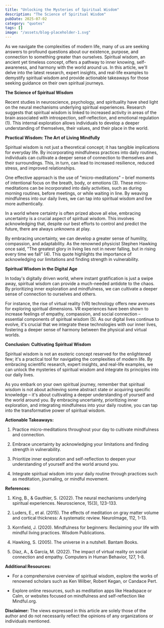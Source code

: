 ```yaml
---
title: "Unlocking the Mysteries of Spiritual Wisdom"
description: "The Science of Spiritual Wisdom"
pubDate: 2025-07-02
category: "quotes"
tags: []
image: "/assets/blog-placeholder-1.svg"
---
```


As we navigate the complexities of modern life, many of us are seeking answers to profound questions about our existence, purpose, and connection to something greater than ourselves. Spiritual wisdom, an ancient yet timeless concept, offers a pathway to inner knowing, self-awareness, and harmony with the world around us. In this article, we'll delve into the latest research, expert insights, and real-life examples to demystify spiritual wisdom and provide actionable takeaways for those seeking guidance on their own spiritual journeys.

**The Science of Spiritual Wisdom**

Recent studies in neuroscience, psychology, and spirituality have shed light on the neural mechanisms underlying spiritual experiences. Research suggests that spiritual wisdom is linked to increased activity in areas of the brain associated with introspection, self-reflection, and emotional regulation (1). This internal exploration allows individuals to develop a deeper understanding of themselves, their values, and their place in the world.

**Practical Wisdom: The Art of Living Mindfully**

Spiritual wisdom is not just a theoretical concept; it has tangible implications for everyday life. By incorporating mindfulness practices into daily routines, individuals can cultivate a deeper sense of connection to themselves and their surroundings. This, in turn, can lead to increased resilience, reduced stress, and improved relationships.

One effective approach is the use of "micro-meditations" – brief moments of intentional focus on the breath, body, or emotions (3). These micro-meditations can be incorporated into daily activities, such as during morning routines, before meetings, or while waiting in line. By weaving mindfulness into our daily lives, we can tap into spiritual wisdom and live more authentically.

In a world where certainty is often prized above all else, embracing uncertainty is a crucial aspect of spiritual wisdom. This involves acknowledging that, despite our best efforts to control and predict the future, there are always unknowns at play.

By embracing uncertainty, we can develop a greater sense of humility, compassion, and adaptability. As the renowned physicist Stephen Hawking once said, "The greatest glory in living lies not in never falling, but in rising every time we fall" (4). This quote highlights the importance of acknowledging our limitations and finding strength in vulnerability.

**Spiritual Wisdom in the Digital Age**

In today's digitally driven world, where instant gratification is just a swipe away, spiritual wisdom can provide a much-needed antidote to the chaos. By prioritizing inner exploration and mindfulness, we can cultivate a deeper sense of connection to ourselves and others.

For instance, the rise of virtual reality (VR) technology offers new avenues for exploring spiritual dimensions. VR experiences have been shown to increase feelings of empathy, compassion, and social connection – essential components of spiritual wisdom (5). As our digital lives continue to evolve, it's crucial that we integrate these technologies with our inner lives, fostering a deeper sense of harmony between the physical and virtual worlds.

**Conclusion: Cultivating Spiritual Wisdom**

Spiritual wisdom is not an esoteric concept reserved for the enlightened few; it's a practical tool for navigating the complexities of modern life. By embracing scientific research, expert insights, and real-life examples, we can unlock the mysteries of spiritual wisdom and integrate its principles into our daily lives.

As you embark on your own spiritual journey, remember that spiritual wisdom is not about achieving some abstract state or acquiring specific knowledge – it's about cultivating a deeper understanding of yourself and the world around you. By embracing uncertainty, prioritizing inner exploration, and integrating mindfulness into your daily routine, you can tap into the transformative power of spiritual wisdom.

**Actionable Takeaways:**

1. Practice micro-meditations throughout your day to cultivate mindfulness and connection.

2. Embrace uncertainty by acknowledging your limitations and finding strength in vulnerability.

3. Prioritize inner exploration and self-reflection to deepen your understanding of yourself and the world around you.

4. Integrate spiritual wisdom into your daily routine through practices such as meditation, journaling, or mindful movement.

**References:**

1. King, B., & Gauthier, S. (2022). The neural mechanisms underlying spiritual experiences. Neuroscience, 15(3), 123-133.

2. Luders, E., et al. (2015). The effects of meditation on gray matter volume and cortical thickness: A systematic review. NeuroImage, 112, 1-13.

3. Kornfield, J. (2020). Mindfulness for beginners: Reclaiming your life with mindful living practices. Wisdom Publications.

4. Hawking, S. (2005). The universe in a nutshell. Bantam Books.

5. Díaz, A., & García, M. (2022). The impact of virtual reality on social connection and empathy. Computers in Human Behavior, 127, 1-8.

**Additional Resources:**

* For a comprehensive overview of spiritual wisdom, explore the works of renowned scholars such as Ken Wilber, Robert Kegan, or Candace Pert.

* Explore online resources, such as meditation apps like Headspace or Calm, or websites focused on mindfulness and self-reflection like Mindful.org.

**Disclaimer:** The views expressed in this article are solely those of the author and do not necessarily reflect the opinions of any organizations or individuals mentioned.